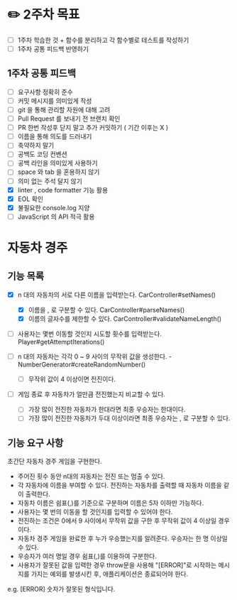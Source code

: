 # ✏️ 2주차 목표

- [ ] 1주차 학습한 것 + 함수를 분리하고 각 함수별로 테스트를 작성하기
- [ ] 1주차 공통 피드백 반영하기

## 1주차 공통 피드백

- [ ] 요구사항 정확히 준수
- [ ] 커밋 메시지를 의미있게 작성
- [ ] git 을 통해 관리할 자원에 대해 고려
- [ ] Pull Request 를 보내기 전 브랜치 확인
- [ ] PR 한번 작성후 닫지 말고 추가 커밋하기 ( 기간 이후는 X )
- [ ] 이름을 통해 의도를 드러내기
- [ ] 축약하지 말기
- [ ] 공백도 코딩 컨벤션
- [ ] 공백 라인을 의미있게 사용하기
- [ ] space 와 tab 을 혼용하지 않기
- [ ] 의미 없는 주석 달지 않기
- [x] linter , code formatter 기능 활용
- [x] EOL 확인
- [x] 불필요한 console.log 지양
- [ ] JavaScript 의 API 적극 활용

# 자동차 경주

## 기능 목록

- [x] n 대의 자동차의 서로 다른 이름을 입력받는다. CarController#setNames()

  - [x] 이름을 , 로 구분할 수 있다. CarController#parseNames()
  - [x] 이름의 글자수를 제한할 수 있다. CarController#validateNameLength()

- [ ] 사용자는 몇번 이동할 것인지 시도할 횟수를 입력받는다. Player#getAttemptIterations()
- [ ] n 대의 자동차는 각각 0 ~ 9 사이의 무작위 값을 생성한다. - NumberGenerator#createRandomNumber()

  - [ ] 무작위 값이 4 이상이면 전진이다.

- [ ] 게임 종료 후 자동차가 얼만큼 전진했는지 비교할 수 있다.
  - [ ] 가장 많이 전진한 자동차가 한대라면 최종 우승자는 한대이다.
  - [ ] 가장 많이 전진한 자동차가 두대 이상이라면 최종 우승자는 , 로 구분할 수 있다.

## 기능 요구 사항

초간단 자동차 경주 게임을 구현한다.

- 주어진 횟수 동안 n대의 자동차는 전진 또는 멈출 수 있다.
- 각 자동차에 이름을 부여할 수 있다. 전진하는 자동차를 출력할 때 자동차 이름을 같이 출력한다.
- 자동차 이름은 쉼표(,)를 기준으로 구분하며 이름은 5자 이하만 가능하다.
- 사용자는 몇 번의 이동을 할 것인지를 입력할 수 있어야 한다.
- 전진하는 조건은 0에서 9 사이에서 무작위 값을 구한 후 무작위 값이 4 이상일 경우이다.
- 자동차 경주 게임을 완료한 후 누가 우승했는지를 알려준다. 우승자는 한 명 이상일 수 있다.
- 우승자가 여러 명일 경우 쉼표(,)를 이용하여 구분한다.
- 사용자가 잘못된 값을 입력한 경우 throw문을 사용해 "[ERROR]"로 시작하는 메시지를 가지는 예외를 발생시킨 후, 애플리케이션은 종료되어야 한다.

e.g. [ERROR] 숫자가 잘못된 형식입니다.

